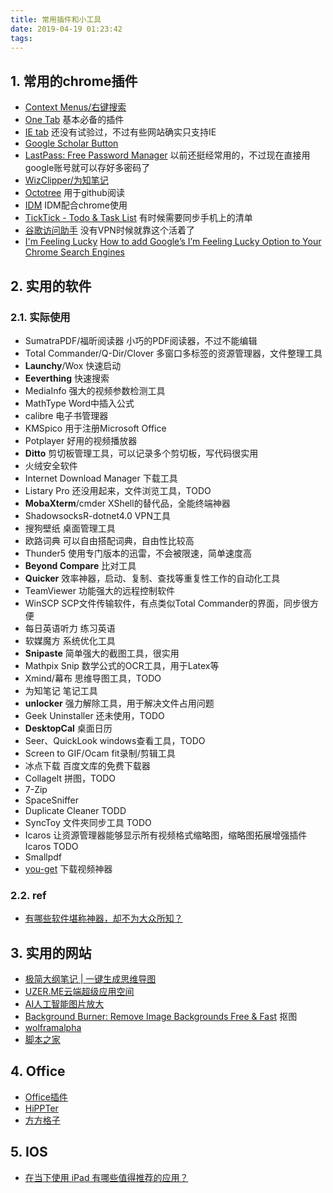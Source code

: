 ```yaml
---
title: 常用插件和小工具
date: 2019-04-19 01:23:42
tags:
---
```


## 1. 常用的chrome插件

- [Context Menus/右键搜索](https://chrome.google.com/webstore/detail/context-menus/phlfmkfpmphogkomddckmggcfpmfchpn)
- [One Tab](https://chrome.google.com/webstore/detail/onetab/chphlpgkkbolifaimnlloiipkdnihall?utm_source=chrome-ntp-icon) 基本必备的插件
- [IE tab](https://chrome.google.com/webstore/detail/ie-tab/hehijbfgiekmjfkfjpbkbammjbdenadd?utm_source=chrome-ntp-icon) 还没有试验过，不过有些网站确实只支持IE
- [Google Scholar Button](https://chrome.google.com/webstore/detail/google-scholar-button/ldipcbpaocekfooobnbcddclnhejkcpn)
- [LastPass: Free Password Manager](https://chrome.google.com/webstore/detail/lastpass-free-password-ma/hdokiejnpimakedhajhdlcegeplioahd) 以前还挺经常用的，不过现在直接用google账号就可以存好多密码了
- [WizClipper/为知笔记](https://chrome.google.com/webstore/detail/wizclipper/jfanfpmalehkemdiiebjljddhgojhfab)
- [Octotree](https://chrome.google.com/webstore/detail/octotree/bkhaagjahfmjljalopjnoealnfndnagc) 用于github阅读
- [IDM](http://www.internetdownloadmanager.com/) IDM配合chrome使用
- [TickTick - Todo & Task List](https://chrome.google.com/webstore/detail/ticktick-todo-task-list/diankknpkndanachmlckaikddgcehkod) 有时候需要同步手机上的清单
- [谷歌访问助手](https://chrome.google.com/webstore/detail/%E8%B0%B7%E6%AD%8C%E8%AE%BF%E9%97%AE%E5%8A%A9%E6%89%8B/gocklaboggjfkolaknpbhddbaopcepfp) 没有VPN时候就靠这个活着了
- [I'm Feeling Lucky](https://chrome.google.com/webstore/detail/im-feeling-lucky/cnlabakikmdekpfaflaihcepfkjopgll) [How to add Google’s I’m Feeling Lucky Option to Your Chrome Search Engines](https://www.techjunkie.com/im-feeling-lucky/)

## 2. 实用的软件

### 2.1. 实际使用

- SumatraPDF/福昕阅读器 小巧的PDF阅读器，不过不能编辑
- Total Commander/Q-Dir/Clover 多窗口多标签的资源管理器，文件整理工具
- **Launchy**/Wox 快速启动
- **Eeverthing** 快速搜索
- MediaInfo 强大的视频参数检测工具
- MathType Word中插入公式
- calibre 电子书管理器
- KMSpico 用于注册Microsoft Office
- Potplayer 好用的视频播放器
- **Ditto** 剪切板管理工具，可以记录多个剪切板，写代码很实用
- 火绒安全软件
- Internet Download Manager 下载工具
- Listary Pro 还没用起来，文件浏览工具，TODO
- **MobaXterm**/cmder XShell的替代品，全能终端神器
- ShadowsocksR-dotnet4.0 VPN工具
- 搜狗壁纸 桌面管理工具
- 欧路词典 可以自由搭配词典，自由性比较高
- Thunder5 使用专门版本的迅雷，不会被限速，简单速度高
- **Beyond Compare** 比对工具
- **Quicker** 效率神器，启动、复制、查找等重复性工作的自动化工具
- TeamViewer 功能强大的远程控制软件
- WinSCP SCP文件传输软件，有点类似Total Commander的界面，同步很方便
- 每日英语听力 练习英语
- 软媒魔方 系统优化工具
- **Snipaste** 简单强大的截图工具，很实用
- Mathpix Snip 数学公式的OCR工具，用于Latex等
- Xmind/幕布 思维导图工具，TODO
- 为知笔记 笔记工具
- **unlocker** 强力解除工具，用于解决文件占用问题
- Geek Uninstaller 还未使用，TODO
- **DesktopCal** 桌面日历
- Seer、QuickLook windows查看工具，TODO
- Screen to GIF/Ocam fit录制/剪辑工具
- 冰点下载 百度文库的免费下载器
- Collagelt 拼图，TODO
- 7-Zip
- SpaceSniffer
- Duplicate Cleaner TODD
- SyncToy 文件夾同步工具 TODO
- Icaros 让资源管理器能够显示所有视频格式缩略图，缩略图拓展增强插件 Icaros TODO
- Smallpdf
- [you-get](https://github.com/soimort/you-get) 下载视频神器

### 2.2. ref

- [有哪些软件堪称神器，却不为大众所知？](https://www.zhihu.com/question/300735799/answer/604585413)

## 3. 实用的网站

- [极简大纲笔记 | 一键生成思维导图](https://mubu.com/)
- [UZER.ME云端超级应用空间](https://uzer.me/)
- [AI人工智能图片放大](http://bigjpg.com/)
- [Background Burner: Remove Image Backgrounds Free & Fast](https://burner.bonanza.com/) 抠图
- [wolframalpha](https://www.wolframalpha.com/)
- [脚本之家](http://tools.jb51.net/)

## 4. Office

- [Office插件](https://www.jiandaoyun.com/f/5b4fe560ba4f62256657ec95)
- [HiPPTer](http://www.hippter.com/)
- [方方格子](http://www.ffcell.com/)

## 5. IOS

- [在当下使用 iPad 有哪些值得推荐的应用？](https://www.zhihu.com/question/271740133)
